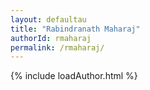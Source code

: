 ```yaml
---
layout: defaultau
title: "Rabindranath Maharaj"
authorId: rmaharaj
permalink: /rmaharaj/
---
```

{% include loadAuthor.html %}
<script>
    $(document).ready(function(){
        showAuthorBio('{{ page.authorId }}');
   });
</script>